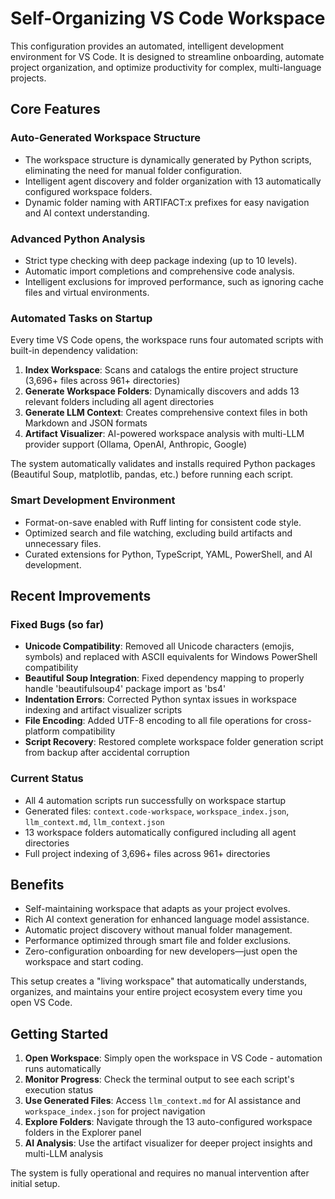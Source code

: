 # Self-Organizing VS Code Workspace

This configuration provides an automated, intelligent development environment for VS Code. It is designed to streamline onboarding, automate project organization, and optimize productivity for complex, multi-language projects.

## Core Features

### Auto-Generated Workspace Structure
- The workspace structure is dynamically generated by Python scripts, eliminating the need for manual folder configuration.
- Intelligent agent discovery and folder organization with 13 automatically configured workspace folders.
- Dynamic folder naming with ARTIFACT:x prefixes for easy navigation and AI context understanding.

### Advanced Python Analysis
- Strict type checking with deep package indexing (up to 10 levels).
- Automatic import completions and comprehensive code analysis.
- Intelligent exclusions for improved performance, such as ignoring cache files and virtual environments.

### Automated Tasks on Startup
Every time VS Code opens, the workspace runs four automated scripts with built-in dependency validation:
1. **Index Workspace**: Scans and catalogs the entire project structure (3,696+ files across 961+ directories)
2. **Generate Workspace Folders**: Dynamically discovers and adds 13 relevant folders including all agent directories  
3. **Generate LLM Context**: Creates comprehensive context files in both Markdown and JSON formats
4. **Artifact Visualizer**: AI-powered workspace analysis with multi-LLM provider support (Ollama, OpenAI, Anthropic, Google)

The system automatically validates and installs required Python packages (Beautiful Soup, matplotlib, pandas, etc.) before running each script.

### Smart Development Environment
- Format-on-save enabled with Ruff linting for consistent code style.
- Optimized search and file watching, excluding build artifacts and unnecessary files.
- Curated extensions for Python, TypeScript, YAML, PowerShell, and AI development.

## Recent Improvements

### Fixed Bugs (so far)
- **Unicode Compatibility**: Removed all Unicode characters (emojis, symbols) and replaced with ASCII equivalents for Windows PowerShell compatibility
- **Beautiful Soup Integration**: Fixed dependency mapping to properly handle 'beautifulsoup4' package import as 'bs4'  
- **Indentation Errors**: Corrected Python syntax issues in workspace indexing and artifact visualizer scripts
- **File Encoding**: Added UTF-8 encoding to all file operations for cross-platform compatibility
- **Script Recovery**: Restored complete workspace folder generation script from backup after accidental corruption

### Current Status
- All 4 automation scripts run successfully on workspace startup
- Generated files: `context.code-workspace`, `workspace_index.json`, `llm_context.md`, `llm_context.json`
- 13 workspace folders automatically configured including all agent directories
- Full project indexing of 3,696+ files across 961+ directories

## Benefits

- Self-maintaining workspace that adapts as your project evolves.
- Rich AI context generation for enhanced language model assistance.
- Automatic project discovery without manual folder management.
- Performance optimized through smart file and folder exclusions.
- Zero-configuration onboarding for new developers—just open the workspace and start coding.

This setup creates a "living workspace" that automatically understands, organizes, and maintains your entire project ecosystem every time you open VS Code.

## Getting Started

1. **Open Workspace**: Simply open the workspace in VS Code - automation runs automatically
2. **Monitor Progress**: Check the terminal output to see each script's execution status
3. **Use Generated Files**: Access `llm_context.md` for AI assistance and `workspace_index.json` for project navigation
4. **Explore Folders**: Navigate through the 13 auto-configured workspace folders in the Explorer panel
5. **AI Analysis**: Use the artifact visualizer for deeper project insights and multi-LLM analysis

The system is fully operational and requires no manual intervention after initial setup.
